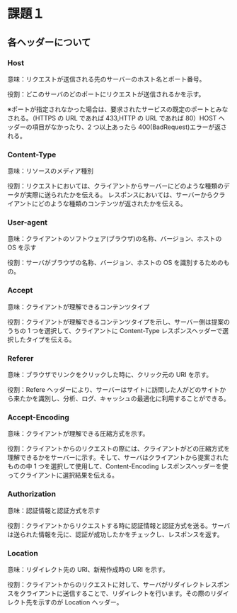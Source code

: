 # 課題１

## 各ヘッダーについて

### Host

意味：リクエストが送信される先のサーバーのホスト名とポート番号。

役割：どこのサーバのどのポートにリクエストが送信されるかを示す。

※ポートが指定されなかった場合は、要求されたサービスの既定のポートとみなされる。（HTTPS の URL であれば 433,HTTP の URL であれば 80）HOST ヘッダーの項目がなかったり、2 つ以上あったら 400(BadRequest)エラーが返される。

### Content-Type

意味：リソースのメディア種別

役割：リクエストにおいては、クライアントからサーバーにどのような種類のデータが実際に送られたかを伝える。
レスポンスにおいては、サーバーからクライアントにどのような種類のコンテンツが返されたかを伝える。

### User-agent

意味：クライアントのソフトウェア(ブラウザ)の名称、バージョン、ホストの OS を示す

役割：サーバがブラウザの名称、バージョン、ホストの OS を識別するためのもの。

### Accept

意味：クライアントが理解できるコンテンツタイプ

役割：クライアントが理解できるコンテンツタイプを示し、サーバー側は提案のうちの 1 つを選択して、クライアントに Content-Type レスポンスヘッダーで選択したタイプを伝える。

### Referer

意味：ブラウザでリンクをクリックした時に、クリック元の URI を示す。

役割：Refere ヘッダーにより、サーバーはサイトに訪問した人がどのサイトから来たかを識別し、分析、ログ、キャッシュの最適化に利用することができる。

### Accept-Encoding

意味：クライアントが理解できる圧縮方式を示す。

役割：クライアントからのリクエストの際には、クライアントがどの圧縮方式を理解できるかをサーバーに示す。そして、サーバはクライアントから提案されたものの中 1 つを選択して使用して、Content-Encoding レスポンスヘッダーを使ってクライアントに選択結果を伝える。

### Authorization

意味：認証情報と認証方式を示す

役割：クライアントからリクエストする時に認証情報と認証方式を送る。サーバは送られた情報を元に、認証が成功したかをチェックし、レスポンスを返す。

### Location

意味：リダイレクト先の URI、新規作成時の URI を示す。

役割：クライアントからのリクエストに対して、サーバがリダイレクトレスポンスをクライアントに送信することで、リダイレクトを行います。その際のリダイレクト先を示すのが Location ヘッダー。
